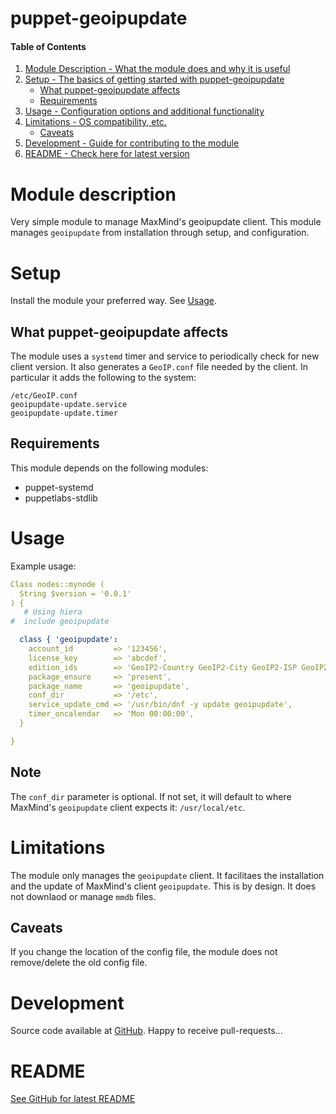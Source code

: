 # puppet-geoipupdate


#### Table of Contents
1. [Module Description - What the module does and why it is useful](#Module%20description)
1. [Setup - The basics of getting started with puppet-geoipupdate](#Setup)
   * [What puppet-geoipupdate affects](#What%20puppet-geoipupdate%20affects)
   * [Requirements](#Requirements)
1. [Usage - Configuration options and additional functionality](#Usage)
1. [Limitations - OS compatibility, etc.](#Limitations)
   * [Caveats](#Caveats)
1. [Development - Guide for contributing to the module](#Development)
1. [README - Check here for latest version](#README)

# Module description
Very simple module to manage MaxMind's geoipupdate client.
This module manages `geoipupdate` from installation through setup,
and configuration.


# Setup
Install the module your preferred way.
See [Usage](#usage).


## What puppet-geoipupdate affects
The module uses a `systemd` timer and service to periodically check for new
client version.
It also generates a `GeoIP.conf` file needed by the client.
In particular it adds the following to the system:
```
/etc/GeoIP.conf
geoipupdate-update.service
geoipupdate-update.timer
```


## Requirements
This module depends on the following modules:
- puppet-systemd
- puppetlabs-stdlib


# Usage
Example usage:
```yaml
Class nodes::mynode (
  String $version = '0.0.1'
) {
   # Using hiera
#  include geoipupdate

  class { 'geoipupdate':
    account_id         => '123456',
    license_key        => 'abcdef',
    edition_ids        => 'GeoIP2-Country GeoIP2-City GeoIP2-ISP GeoIP2-Connection-Type',
    package_ensure     => 'present',
    package_name       => 'geoipupdate',
    conf_dir           => '/etc',
    service_update_cmd => '/usr/bin/dnf -y update geoipupdate',
    timer_oncalendar   => 'Mon 00:00:00',
  }

}
```

## Note
The `conf_dir` parameter is optional. If not set, it will default to where
MaxMind's `geoipupdate` client expects it: `/usr/local/etc`.


# Limitations
The module only manages the `geoipupdate` client.
It facilitaes the installation and the update of MaxMind's client `geoipupdate`.
This is by design. It does not downlaod or manage `mmdb` files.


## Caveats
If you change the location of the config file, the module does not remove/delete
the old config file.


# Development
Source code available at [GitHub](https://github.com/stexads/puppet-geoipupdate).
Happy to receive pull-requests...


# README
[See GitHub for latest README](https://github.com/stexads/puppet-geoipupdate/blob/main/README.md)
